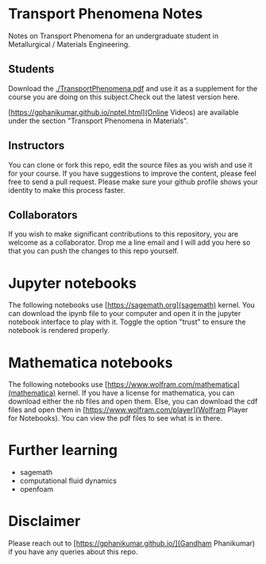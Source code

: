 # Transport Phenomena Notes

Notes on Transport Phenomena for an undergraduate student in Metallurgical / Materials Engineering.

## Students

Download the [./TransportPhenomena.pdf](TransportPhenomena.pdf) and use it as a supplement for the course you are doing on this subject.Check out the latest version here.

[https://gphanikumar.github.io/nptel.html](Online Videos) are available under the section "Transport Phenomena in Materials".

## Instructors

You can clone or fork this repo, edit the source files as you wish and use it for your course. If you have suggestions to improve the content, please feel free to send a pull request. Please make sure your github profile shows your identity to make this process faster.

## Collaborators

If you wish to make significant contributions to this repository, you are welcome as a collaborator. Drop me a line email and I will add you here so that you can push the changes to this repo yourself.

# Jupyter notebooks

The following notebooks use [https://sagemath.org](sagemath) kernel. You can download the ipynb file to your computer and open it in the jupyter notebook interface to play with it. Toggle the option "trust" to ensure the notebook is rendered properly.

# Mathematica notebooks

The following notebooks use [https://www.wolfram.com/mathematica](mathematica) kernel. If you have a license for mathematica, you can download either the nb files and open them. Else, you can download the cdf files and open them in [https://www.wolfram.com/player](Wolfram Player for Notebooks). You can view the pdf files to see what is in there.

# Further learning

* sagemath
* computational fluid dynamics
* openfoam

# Disclaimer

Please reach out to [https://gphanikumar.github.io/](Gandham Phanikumar) if you have any queries about this repo.

